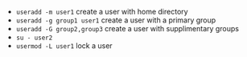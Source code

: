 * `useradd -m user1` create a user with home directory
* `useradd -g group1 user1` create a user with a primary group
* `useradd -G group2,group3` create a user with supplimentary groups
* `su - user2`
* `usermod -L user1` lock a user

